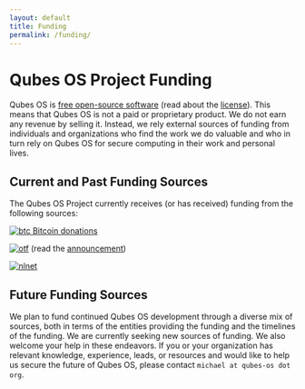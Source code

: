 ```yaml
---
layout: default
title: Funding
permalink: /funding/
---
```


Qubes OS Project Funding
========================

Qubes OS is [free open-source software][FOSS] (read about the [license]). This
means that Qubes OS is not a paid or proprietary product. We do not earn any
revenue by selling it. Instead, we rely external sources of funding from
individuals and organizations who find the work we do valuable and who in turn
rely on Qubes OS for secure computing in their work and personal lives.

Current and Past Funding Sources
--------------------------------

The Qubes OS Project currently receives (or has received) funding from the
following sources:

[![btc](/attachment/site/btc.png) Bitcoin donations][donate]

[![otf](/attachment/site/OTF-logo.png)][OTF] (read the [announcement])

[![nlnet](/attachment/site/nlnet.gif)][nlnet]

Future Funding Sources
----------------------

We plan to fund continued Qubes OS development through a diverse mix of sources,
both in terms of the entities providing the funding and the timelines of the
funding. We are currently seeking new sources of funding. We also welcome your
help in these endeavors. If you or your organization has relevant knowledge,
experience, leads, or resources and would like to help us secure the future of
Qubes OS, please contact `michael at qubes-os dot org`.


[FOSS]: https://en.wikipedia.org/wiki/Free_and_open-source_software
[license]: /doc/license/
[donate]: /donate/
[OTF]: https://www.opentech.fund/project/qubes-os
[announcement]: http://blog.invisiblethings.org/2015/06/04/otf-funding-announcement.html
[nlnet]: https://nlnet.nl
